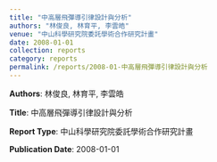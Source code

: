 ```yaml
---
title: "中高層飛彈導引律設計與分析"
authors: "林俊良, 林育平, 李雲皓"
venue: "中山科學研究院委託學術合作研究計畫"
date: 2008-01-01
collection: reports
category: reports
permalink: /reports/2008-01-中高層飛彈導引律設計與分析
---
```


**Authors**: 林俊良, 林育平, 李雲皓

**Title**: 中高層飛彈導引律設計與分析

**Report Type**: 中山科學研究院委託學術合作研究計畫

**Publication Date**: 2008-01-01
